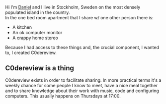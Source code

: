 Hi I'm [Daniel](http://danielmkarlsson.com/) and I live in Stockholm, Sweden on the most densely populated island in the country.  
In the one bed room apartment that I share w/ one other person there is: 

- A kitchen
- An ok computer monitor 
- A crappy home stereo

Because I had access to these things and, the crucial component, I wanted to, I created C0dereview.

## C0dereview is a thing
C0dereview exists in order to facilitate sharing. In more practical terms it's a weekly chance for some people I know to meet, have a nice meal together and to share knowledge about their work with music, code and configuring computers. This usually happens on Thursdays at 17:00.
